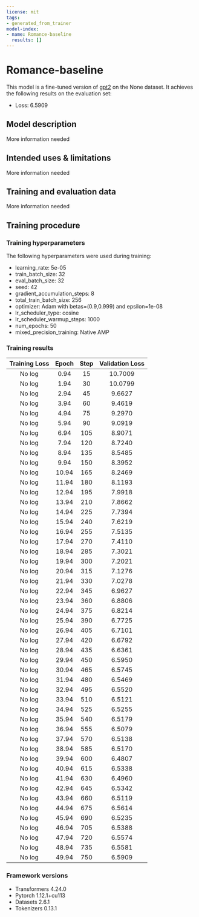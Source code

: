 ```yaml
---
license: mit
tags:
- generated_from_trainer
model-index:
- name: Romance-baseline
  results: []
---
```


<!-- This model card has been generated automatically according to the information the Trainer had access to. You
should probably proofread and complete it, then remove this comment. -->

# Romance-baseline

This model is a fine-tuned version of [gpt2](https://huggingface.co/gpt2) on the None dataset.
It achieves the following results on the evaluation set:
- Loss: 6.5909

## Model description

More information needed

## Intended uses & limitations

More information needed

## Training and evaluation data

More information needed

## Training procedure

### Training hyperparameters

The following hyperparameters were used during training:
- learning_rate: 5e-05
- train_batch_size: 32
- eval_batch_size: 32
- seed: 42
- gradient_accumulation_steps: 8
- total_train_batch_size: 256
- optimizer: Adam with betas=(0.9,0.999) and epsilon=1e-08
- lr_scheduler_type: cosine
- lr_scheduler_warmup_steps: 1000
- num_epochs: 50
- mixed_precision_training: Native AMP

### Training results

| Training Loss | Epoch | Step | Validation Loss |
|:-------------:|:-----:|:----:|:---------------:|
| No log        | 0.94  | 15   | 10.7009         |
| No log        | 1.94  | 30   | 10.0799         |
| No log        | 2.94  | 45   | 9.6627          |
| No log        | 3.94  | 60   | 9.4619          |
| No log        | 4.94  | 75   | 9.2970          |
| No log        | 5.94  | 90   | 9.0919          |
| No log        | 6.94  | 105  | 8.9071          |
| No log        | 7.94  | 120  | 8.7240          |
| No log        | 8.94  | 135  | 8.5485          |
| No log        | 9.94  | 150  | 8.3952          |
| No log        | 10.94 | 165  | 8.2469          |
| No log        | 11.94 | 180  | 8.1193          |
| No log        | 12.94 | 195  | 7.9918          |
| No log        | 13.94 | 210  | 7.8662          |
| No log        | 14.94 | 225  | 7.7394          |
| No log        | 15.94 | 240  | 7.6219          |
| No log        | 16.94 | 255  | 7.5135          |
| No log        | 17.94 | 270  | 7.4110          |
| No log        | 18.94 | 285  | 7.3021          |
| No log        | 19.94 | 300  | 7.2021          |
| No log        | 20.94 | 315  | 7.1276          |
| No log        | 21.94 | 330  | 7.0278          |
| No log        | 22.94 | 345  | 6.9627          |
| No log        | 23.94 | 360  | 6.8806          |
| No log        | 24.94 | 375  | 6.8214          |
| No log        | 25.94 | 390  | 6.7725          |
| No log        | 26.94 | 405  | 6.7101          |
| No log        | 27.94 | 420  | 6.6792          |
| No log        | 28.94 | 435  | 6.6361          |
| No log        | 29.94 | 450  | 6.5950          |
| No log        | 30.94 | 465  | 6.5745          |
| No log        | 31.94 | 480  | 6.5469          |
| No log        | 32.94 | 495  | 6.5520          |
| No log        | 33.94 | 510  | 6.5121          |
| No log        | 34.94 | 525  | 6.5255          |
| No log        | 35.94 | 540  | 6.5179          |
| No log        | 36.94 | 555  | 6.5079          |
| No log        | 37.94 | 570  | 6.5138          |
| No log        | 38.94 | 585  | 6.5170          |
| No log        | 39.94 | 600  | 6.4807          |
| No log        | 40.94 | 615  | 6.5338          |
| No log        | 41.94 | 630  | 6.4960          |
| No log        | 42.94 | 645  | 6.5342          |
| No log        | 43.94 | 660  | 6.5119          |
| No log        | 44.94 | 675  | 6.5614          |
| No log        | 45.94 | 690  | 6.5235          |
| No log        | 46.94 | 705  | 6.5388          |
| No log        | 47.94 | 720  | 6.5574          |
| No log        | 48.94 | 735  | 6.5581          |
| No log        | 49.94 | 750  | 6.5909          |


### Framework versions

- Transformers 4.24.0
- Pytorch 1.12.1+cu113
- Datasets 2.6.1
- Tokenizers 0.13.1
